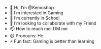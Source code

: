 - 👋 Hi, I’m @Kemoshop
- 👀 I’m interested in Gaming
- 🌱 I’m currently in School
- 💞️ I’m looking to collaborate with my Friend
- 📫 How to reach me: DM me
- 😄 Pronouns: He
- ⚡ Fun fact: Gaming is better than learning
<!---
Kemoshop/Kemoshop is a ✨ special ✨ repository because its `README.md` (this file) appears on your GitHub profile.
You can click the Preview link to take a look at your changes.
--->
